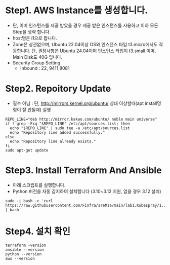 # Step1. AWS Instance를 생성합니다.
* 단, 이미 인스턴스를 제공 받았을 경우 제공 받은 인스턴스를 사용하고 이하 모든 Step을 생략 합니다.
* host명은 i1으로 합니다.
* Zone은 상관없으며, Ubuntu 22.04이상 OS와 인스턴스 타입 t3.micro에서도 작동합니다. 단, 권장사항은 Ubuntu 24.04이며 인스턴스 타입이 t3.small 이며, Main Disk도 40G 입니다.
* Security Group Setting
  - Inbound : 22, 9411,8081

# Step2. Repoitory Update
* 필수 아님 : 단, http://mirrors.kernel.org/ubuntu/ 상태 이상할때(apt install명령이 잘 안될때) 실행
```
REPO_LINE="deb http://mirror.kakao.com/ubuntu/ noble main universe"
if ! grep -Fxq "$REPO_LINE" /etc/apt/sources.list; then
  echo "$REPO_LINE" | sudo tee -a /etc/apt/sources.list
  echo "Repository line added successfully."
else
  echo "Repository line already exists."
fi
sudo apt-get update
```

# Step3. Install Terraform And Ansible
* 아래 스크립트를 실행합니다.
* Python 버전을 자동 감지하여 설치합니다 (3.10~3.12 지원, 없을 경우 3.12 설치)
```
sudo -i bash -c 'curl https://raw.githubusercontent.com/Finfra/sreMsa/main/lab1.Kubespray/1.InstanceForTerraform/installOnEc2.sh | bash'
```

# Step4. 설치 확인
```
terraform -version
ansible --version
python --version
aws --version
```

